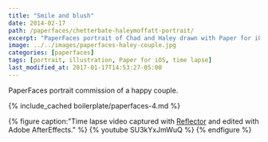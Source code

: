```yaml
---
title: "Smile and blush"
date: 2014-02-17
path: /paperfaces/chetterbate-haleymoffatt-portrait/
excerpt: "PaperFaces portrait of Chad and Haley drawn with Paper for iOS on an iPad."
image: ../../images/paperfaces-haley-couple.jpg
categories: [paperfaces]
tags: [portrait, illustration, Paper for iOS, time lapse]
last_modified_at: 2017-01-17T14:53:27-05:00
---
```


PaperFaces portrait commission of a happy couple.

{% include_cached boilerplate/paperfaces-4.md %}

{% figure caption:"Time lapse video captured with [Reflector](http://www.airsquirrels.com/reflector/) and edited with Adobe AfterEffects." %}
{% youtube SU3kYxJmWuQ %}
{% endfigure %}
